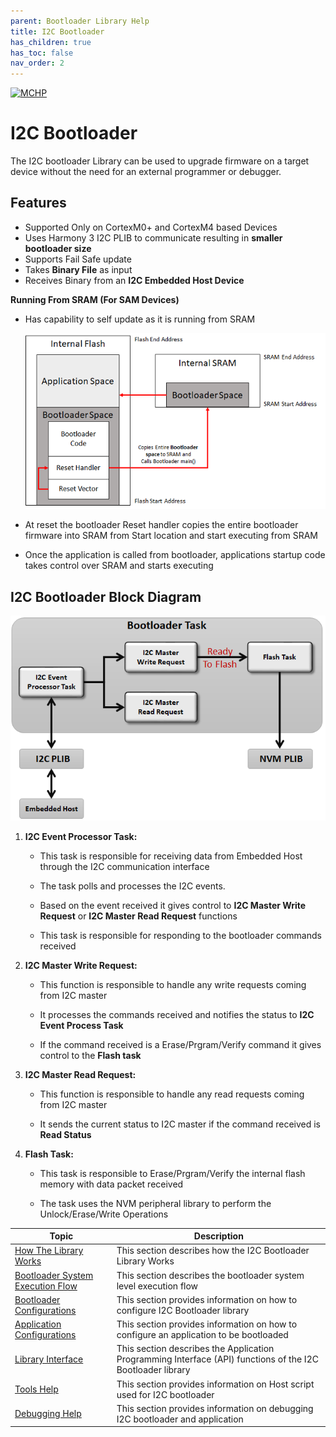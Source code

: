 ```yaml
---
parent: Bootloader Library Help
title: I2C Bootloader
has_children: true
has_toc: false
nav_order: 2
---
```


[![MCHP](https://www.microchip.com/ResourcePackages/Microchip/assets/dist/images/logo.png)](https://www.microchip.com)

# I2C Bootloader

The I2C bootloader Library can be used to upgrade firmware on a target device without the need for an external programmer or debugger.

## Features

- Supported Only on CortexM0+ and CortexM4 based Devices
- Uses Harmony 3 I2C PLIB to communicate resulting in **smaller bootloader size**
- Supports Fail Safe update
- Takes **Binary File** as input
- Receives Binary from an **I2C Embedded Host Device**

**Running From SRAM (For SAM Devices)**

- Has capability to self update as it is running from SRAM

    <p align="center">
        <img src = "../images/bootloader_ram_layout.png"/>
    </p>

- At reset the bootloader Reset handler copies the entire bootloader firmware into SRAM from Start location and start executing from SRAM
- Once the application is called from bootloader, applications startup code takes control over SRAM and starts executing

## I2C Bootloader Block Diagram

<p align="center">
    <img src = "./images/i2c_bootloader_block_diagram.png"/>
</p>

1. **I2C Event Processor Task:**

    - This task is responsible for receiving data from Embedded Host through the I2C communication interface

    - The task polls and processes the I2C events.

    - Based on the event received it gives control to **I2C Master Write Request** or **I2C Master Read Request** functions

    - This task is responsible for responding to the bootloader commands received

2. **I2C Master Write Request:**
    - This function is responsible to handle any write requests coming from I2C master

    - It processes the commands received and notifies the status to **I2C Event Process Task**

    - If the command received is a Erase/Prgram/Verify command it gives control to the **Flash task**

3. **I2C Master Read Request:**
    - This function is responsible to handle any read requests coming from I2C master

    - It sends the current status to I2C master if the command received is **Read Status**

4. **Flash Task:**
    - This task is responsible to Erase/Prgram/Verify the internal flash memory with data packet received

    - The task uses the NVM peripheral library to perform the Unlock/Erase/Write Operations


| Topic                                                                             | Description                                           |
|-----------------------------------------------------------------------------------|-------------------------------------------------------|
| [How The Library Works](./i2c_bootloader_how_library_works.md)                    | This section describes how the I2C Bootloader Library Works |
| [Bootloader System Execution Flow](./i2c_bootloader_system_execution_flow.md)     | This section describes the bootloader system level execution flow |
| [Bootloader Configurations](./i2c_bootloader_configurations.md)                   | This section provides information on how to configure I2C Bootloader library |
| [Application Configurations](./i2c_application_configurations.md)                 | This section provides information on how to configure an application to be bootloaded |
| [Library Interface](./i2c_bootloader_library_interface.md)                        | This section describes the Application Programming Interface (API) functions of the I2C Bootloader library |
| [Tools Help](./i2c_bootloader_tools_help.md)                                      | This section provides information on Host script used for I2C bootloader |
| [Debugging Help](./i2c_debugging.md)                                              | This section provides information on debugging I2C bootloader and application|

